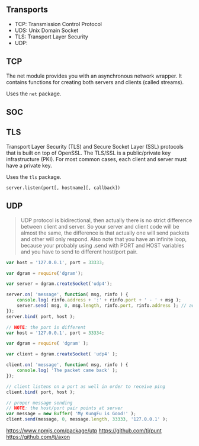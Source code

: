 ## Transports

* TCP: Transmission Control Protocol
* UDS: Unix Domain Socket
* TLS: Transport Layer Security
* UDP:
## TCP
The net module provides you with an asynchronous network wrapper. It contains functions for creating both servers and clients (called streams).

Uses the `net` package.

## SOC

## TLS
Transport Layer Security (TLS) and Secure Socket Layer (SSL) protocols that is built on top of OpenSSL.
The TLS/SSL is a public/private key infrastructure (PKI). For most common cases, each client and server must have a private key.

Uses the `tls` package.

```
server.listen(port[, hostname][, callback])
```




## UDP

>UDP protocol is bidirectional, then actually there is no strict difference between client and server. So your server and client code will be almost the same, the difference is that actually one will send packets and other will only respond. Also note that you have an infinite loop, because your probably using .send with PORT and HOST variables and you have to send to different host/port pair.

```js
var host = '127.0.0.1', port = 33333;

var dgram = require('dgram');

var server = dgram.createSocket('udp4');

server.on( 'message', function( msg, rinfo ) {
    console.log( rinfo.address + ':' + rinfo.port + ' - ' + msg );
    server.send( msg, 0, msg.length, rinfo.port, rinfo.address ); // added missing bracket
});
server.bind( port, host );
```

```js
// NOTE: the port is different
var host = '127.0.0.1', port = 33334;

var dgram = require( 'dgram' );

var client = dgram.createSocket( 'udp4' );

client.on( 'message', function( msg, rinfo ) {
    console.log( 'The packet came back' );
});

// client listens on a port as well in order to receive ping
client.bind( port, host );

// proper message sending
// NOTE: the host/port pair points at server
var message = new Buffer( 'My KungFu is Good!' );
client.send(message, 0, message.length, 33333, '127.0.0.1' );
```

https://www.npmjs.com/package/utp
https://github.com/tj/punt
https://github.com/tj/axon
